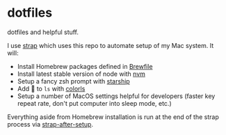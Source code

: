 # dotfiles
dotfiles and helpful stuff.

I use [strap](https://github.com/MikeMcQuaid/strap) which uses this repo to automate setup of my Mac system. It will:

- Install Homebrew packages defined in [Brewfile](https://github.com/seanknox/homebrew-brewfile/blob/master/Brewfile)
- Install latest stable version of node with [nvm](https://github.com/nvm-sh/nvm)
- Setup a fancy zsh prompt with [starship](https://starship.rs/)
- Add :rainbow: to `ls` with [colorls](https://github.com/athityakumar/colorls)
- Setup a number of MacOS settings helpful for developers (faster key repeat rate, don't put computer into sleep mode, etc.)

Everything aside from Homebrew installation is run at the end of the strap process via [strap-after-setup](./script/strap-after-setup).


